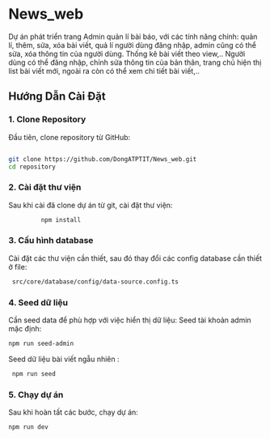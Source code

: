 # News_web

Dự án phát triển trang Admin quản lí bài báo, với các tính năng chính: quản lí, thêm, sửa, xóa bài viết, quả lí người dùng đăng nhập, admin cũng có thể sửa, xóa thông tin của người dùng. Thống kê bài viết theo view,..
Người dùng có thể đăng nhập, chỉnh sửa thông tin của bản thân, trang chủ hiện thị list bài viết mới, ngoài ra còn có thể xem chi tiết bài viết,..

## Hướng Dẫn Cài Đặt

### 1. Clone Repository

Đầu tiên, clone repository từ GitHub:
   ```sh  

git clone https://github.com/DongATPTIT/News_web.git
cd repository
   ```
### 2. Cài đặt thư viện
Sau khi cài đă clone dự án từ git, cài đặt thư viện:
   ```sh  
            npm install
   ```
### 3. Cấu hình database
Cài đặt các thư viện cần thiết, sau đó thay đổi các config database cần thiết ở file: 
   ```sh  
    src/core/database/config/data-source.config.ts
   ```
### 4. Seed dữ liệu
Cần seed data để  phù hợp với việc hiển thị dữ liệu:
Seed tài khoản admin mặc định: 
   ```sh  
   npm run seed-admin
   ```
Seed dữ liệu bài viết ngẫu nhiên : 
   ```sh  
    npm run seed
   ```
### 5. Chạy dự án
Sau khi hoàn tất các bước, chạy dự án:
   ```sh  
   npm run dev

